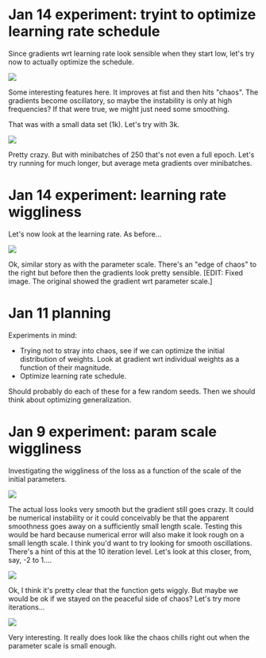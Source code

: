 # Jan 14 experiment: tryint to optimize learning rate schedule

Since gradients wrt learning rate look sensible when they start low, let's try
now to actually optimize the schedule.

![](experiments/Jan_15_optimize_learning_rate_schedule/1/fig.png)

Some interesting features here. It improves at fist and then hits "chaos". The
gradients become oscillatory, so maybe the instability is only at high
frequencies? If that were true, we might just need some smoothing.

That was with a small data set (1k). Let's try with 3k.

![](experiments/Jan_15_optimize_learning_rate_schedule/2/fig.png)

Pretty crazy. But with minibatches of 250 that's not even a full epoch. Let's
try running for much longer, but average meta gradients over minibatches.

<!---  ./experiments/Jan_14_learning_rate_wiggliness/README.md --->
# Jan 14 experiment: learning rate wiggliness
Let's now look at the learning rate. As before...

![](experiments/Jan_14_learning_rate_wiggliness/1/fig.png)

Ok, similar story as with the parameter scale. There's an "edge of chaos" to the
right but before then the gradients look pretty
sensible. [EDIT: Fixed image. The original showed the gradient wrt parameter scale.]

# Jan 11 planning

Experiments in mind:

* Trying not to stray into chaos, see if we can optimize the initial
  distribution of weights. Look at gradient wrt individual weights
  as a function of their magnitude.
* Optimize learning rate schedule.

Should probably do each of these for a few random seeds. Then we should think
about optimizing generalization.

<!---  ./experiments/Jan_9_param_scale_wiggliness/README.md --->
# Jan 9 experiment: param scale wiggliness

Investigating the wiggliness of the loss as a function of the scale of
the initial parameters.

![](experiments/Jan_9_param_scale_wiggliness/1/fig.png)

The actual loss looks very smooth but the gradient still goes
crazy. It could be numerical instability or it could conceivably be
that the apparent smoothness goes away on a sufficiently small length
scale. Testing this would be hard because numerical error will also
make it look rough on a small length scale. I think you'd want to try
looking for smooth oscillations. There's a hint of this at the 10
iteration level. Let's look at this closer, from, say, -2 to 1....

![](experiments/Jan_9_param_scale_wiggliness/2/fig.png)

Ok, I think it's pretty clear that the function gets wiggly. But maybe
we would be ok if we stayed on the peaceful side of chaos? Let's try
more iterations...

![](experiments/Jan_9_param_scale_wiggliness/3/fig.png)

Very interesting. It really does look like the chaos chills right out
when the parameter scale is small enough.

